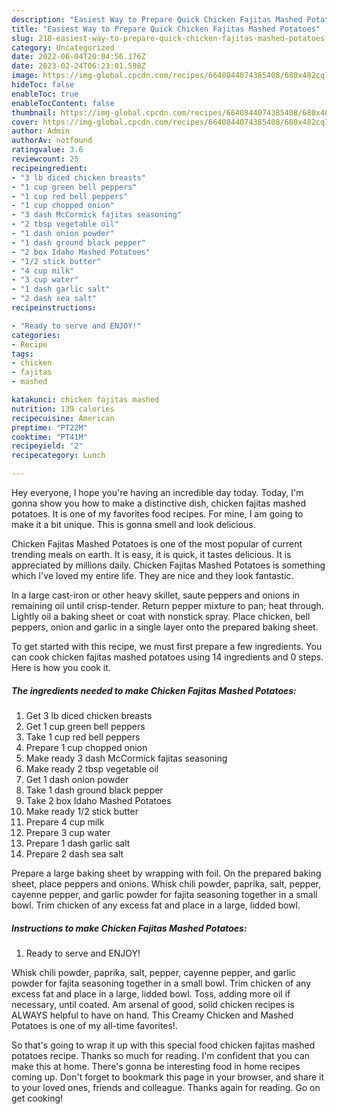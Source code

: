 ```yaml
---
description: "Easiest Way to Prepare Quick Chicken Fajitas Mashed Potatoes"
title: "Easiest Way to Prepare Quick Chicken Fajitas Mashed Potatoes"
slug: 218-easiest-way-to-prepare-quick-chicken-fajitas-mashed-potatoes
category: Uncategorized
date: 2022-06-04T20:04:56.176Z
date: 2023-02-24T06:23:01.598Z
image: https://img-global.cpcdn.com/recipes/6640844074385408/680x482cq70/chicken-fajitas-mashed-potatoes-recipe-main-photo.jpg
hideToc: false
enableToc: true
enableTocContent: false
thumbnail: https://img-global.cpcdn.com/recipes/6640844074385408/680x482cq70/chicken-fajitas-mashed-potatoes-recipe-main-photo.jpg
cover: https://img-global.cpcdn.com/recipes/6640844074385408/680x482cq70/chicken-fajitas-mashed-potatoes-recipe-main-photo.jpg
author: Admin
authorAv: notfound
ratingvalue: 3.6
reviewcount: 25
recipeingredient:
- "3 lb diced chicken breasts"
- "1 cup green bell peppers"
- "1 cup red bell peppers"
- "1 cup chopped onion"
- "3 dash McCormick fajitas seasoning"
- "2 tbsp vegetable oil"
- "1 dash onion powder"
- "1 dash ground black pepper"
- "2 box Idaho Mashed Potatoes"
- "1/2 stick butter"
- "4 cup milk"
- "3 cup water"
- "1 dash garlic salt"
- "2 dash sea salt"
recipeinstructions:

- "Ready to serve and ENJOY!"
categories:
- Recipe
tags:
- chicken
- fajitas
- mashed

katakunci: chicken fajitas mashed 
nutrition: 139 calories
recipecuisine: American
preptime: "PT22M"
cooktime: "PT41M"
recipeyield: "2"
recipecategory: Lunch

---
```



Hey everyone, I hope you're having an incredible day today. Today, I'm gonna show you how to make a distinctive dish, chicken fajitas mashed potatoes. It is one of my favorites food recipes. For mine, I am going to make it a bit unique. This is gonna smell and look delicious.

Chicken Fajitas Mashed Potatoes is one of the most popular of current trending meals on earth. It is easy, it is quick, it tastes delicious. It is appreciated by millions daily. Chicken Fajitas Mashed Potatoes is something which I've loved my entire life. They are nice and they look fantastic.

In a large cast-iron or other heavy skillet, saute peppers and onions in remaining oil until crisp-tender. Return pepper mixture to pan; heat through. Lightly oil a baking sheet or coat with nonstick spray. Place chicken, bell peppers, onion and garlic in a single layer onto the prepared baking sheet.


To get started with this recipe, we must first prepare a few ingredients. You can cook chicken fajitas mashed potatoes using 14 ingredients and 0 steps. Here is how you cook it.

<!--inarticleads1-->

##### The ingredients needed to make Chicken Fajitas Mashed Potatoes:

1. Get 3 lb diced chicken breasts
1. Get 1 cup green bell peppers
1. Take 1 cup red bell peppers
1. Prepare 1 cup chopped onion
1. Make ready 3 dash McCormick fajitas seasoning
1. Make ready 2 tbsp vegetable oil
1. Get 1 dash onion powder
1. Take 1 dash ground black pepper
1. Take 2 box Idaho Mashed Potatoes
1. Make ready 1/2 stick butter
1. Prepare 4 cup milk
1. Prepare 3 cup water
1. Prepare 1 dash garlic salt
1. Prepare 2 dash sea salt


Prepare a large baking sheet by wrapping with foil. On the prepared baking sheet, place peppers and onions. Whisk chili powder, paprika, salt, pepper, cayenne pepper, and garlic powder for fajita seasoning together in a small bowl. Trim chicken of any excess fat and place in a large, lidded bowl. 

<!--inarticleads2-->

##### Instructions to make Chicken Fajitas Mashed Potatoes:


1. Ready to serve and ENJOY!

Whisk chili powder, paprika, salt, pepper, cayenne pepper, and garlic powder for fajita seasoning together in a small bowl. Trim chicken of any excess fat and place in a large, lidded bowl. Toss, adding more oil if necessary, until coated. Am arsenal of good, solid chicken recipes is ALWAYS helpful to have on hand. This Creamy Chicken and Mashed Potatoes is one of my all-time favorites!. 

So that's going to wrap it up with this special food chicken fajitas mashed potatoes recipe. Thanks so much for reading. I'm confident that you can make this at home. There's gonna be interesting food in home recipes coming up. Don't forget to bookmark this page in your browser, and share it to your loved ones, friends and colleague. Thanks again for reading. Go on get cooking!
